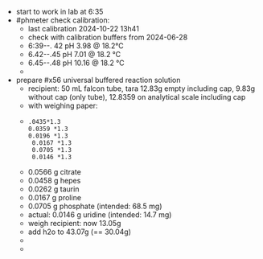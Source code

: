 - start to work in lab at 6:35
- #phmeter check calibration:
	- last calibration 2024-10-22 13h41
	- check with calibration buffers from 2024-06-28
	- 6:39--. 42   pH 3.98 @ 18.2°C
	- 6.42--.45   pH 7.01 @ 18.2 °C
	- 6.45--.48   pH 10.16 @ 18.2 °C
	-
- prepare #x56 universal buffered reaction solution
	- recipient: 50 mL falcon tube, tara 12.83g empty including cap, 9.83g without cap (only tube), 12.8359 on analytical scale including cap
	- with weighing paper:
	- ```calc
	  .0435*1.3
	  0.0359 *1.3
	  0.0196 *1.3
	   0.0167 *1.3
	   0.0705 *1.3
	   0.0146 *1.3
	  ```
	- 0.0566 g citrate
	- 0.0458 g hepes
	- 0.0262 g taurin
	- 0.0167 g proline
	- 0.0705 g phosphate (intended: 68.5 mg)
	- actual: 0.0146 g uridine (intended: 14.7 mg)
	- weigh recipient: now 13.05g
	- add h2o to 43.07g (== 30.04g)
	-
	-